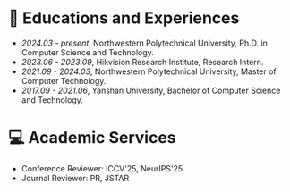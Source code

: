# 📖 Educations and Experiences
- *2024.03 - present*, Northwestern Polytechnical University, Ph.D. in Computer Science and Technology.
- *2023.06 - 2023.09*, Hikvision Research Institute, Research Intern.
- *2021.09 - 2024.03*, Northwestern Polytechnical University, Master of Computer Technology.
- *2017.09 - 2021.06*, Yanshan University, Bachelor of Computer Science and Technology.

# 💻 Academic Services
- Conference Reviewer: ICCV'25, NeurIPS'25
- Journal Reviewer: PR, JSTAR